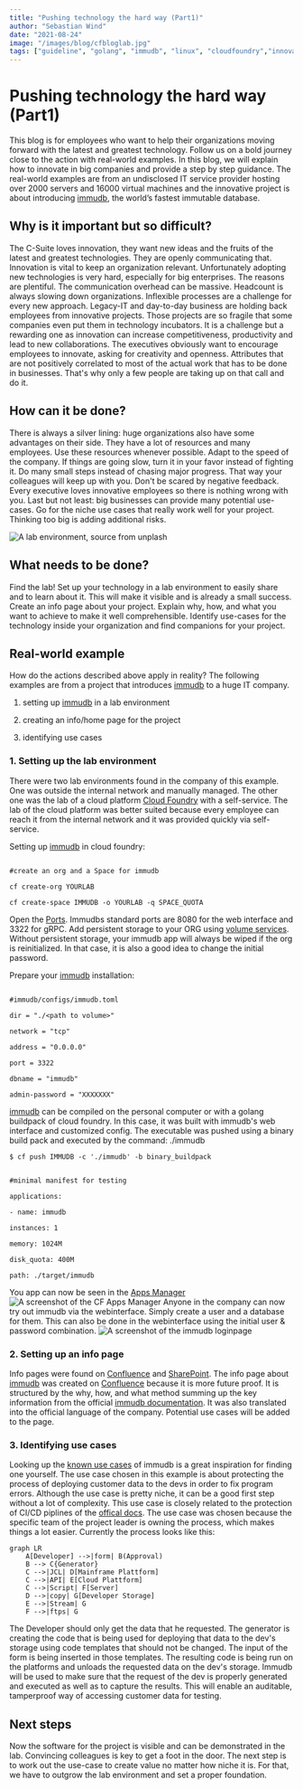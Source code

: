 ```yaml
---
title: "Pushing technology the hard way (Part1)"
author: "Sebastian Wind"
date: "2021-08-24"
image: "/images/blog/cfbloglab.jpg"
tags: ["guideline", "golang", "immudb", "linux", "cloudfoundry","innovation"]
---
```





# Pushing technology the hard way (Part1)

  
This blog is for employees who want to help their organizations moving forward with the latest and greatest technology. Follow us on a bold journey close to the action with real-world examples. In this blog, we will explain how to innovate in big companies and provide a step by step guidance. The real-world examples are from an undisclosed IT service provider hosting over 2000 servers and 16000 virtual machines and the innovative project is about introducing [immudb](https://www.codenotary.com/technologies/immudb/), the world’s fastest immutable database.

  

## Why is it important but so difficult?

The C-Suite loves innovation, they want new ideas and the fruits of the latest and greatest technologies. They are openly communicating that. Innovation is vital to keep an organization relevant. Unfortunately adopting new technologies is very hard, especially for big enterprises. The reasons are plentiful. The communication overhead can be massive. Headcount is always slowing down organizations. Inflexible processes are a challenge for every new approach. Legacy-IT and day-to-day business are holding back employees from innovative projects. Those projects are so fragile that some companies even put them in technology incubators. It is a challenge but a rewarding one as innovation can increase competitiveness, productivity and lead to new collaborations. The executives obviously want to encourage employees to innovate, asking for creativity and openness. Attributes that are not positively correlated to most of the actual work that has to be done in businesses. That's why only a few people are taking up on that call and do it.


## How can it be done?

There is always a silver lining: huge organizations also have some advantages on their side. They have a lot of resources and many employees. Use these resources whenever possible. Adapt to the speed of the company. If things are going slow, turn it in your favor instead of fighting it. Do many small steps instead of chasing major progress. That way your colleagues will keep up with you. Don't be scared by negative feedback. Every executive loves innovative employees so there is nothing wrong with you. Last but not least: big businesses can provide many potential use-cases. Go for the niche use cases that really work well for your project. Thinking too big is adding additional risks.

  

![A lab environment, source from unplash](/images/blog/cfbloglab.jpg)

  

## What needs to be done?

  

Find the lab! Set up your technology in a lab environment to easily share and to learn about it. This will make it visible and is already a small success. Create an info page about your project. Explain why, how, and what you want to achieve to make it well comprehensible. Identify use-cases for the technology inside your organization and find companions for your project.

  
  

## Real-world example

  

How do the actions described above apply in reality? The following examples are from a project that introduces [immudb](https://www.codenotary.com/technologies/immudb/) to a huge IT company.

  

1. setting up [immudb](https://www.codenotary.com/technologies/immudb/) in a lab environment

2. creating an info/home page for the project

3. identifying use cases

  

### 1. Setting up the lab environment

There were two lab environments found in the company of this example. One was outside the internal network and manually managed. The other one was the lab of a cloud platform [Cloud Foundry](https://www.cloudfoundry.org/) with a self-service. The lab of the cloud platform was better suited because every employee can reach it from the internal network and it was provided quickly via self-service.

  

Setting up [immudb](https://www.codenotary.com/technologies/immudb/) in cloud foundry:

```

#create an org and a Space for immudb

cf create-org YOURLAB

cf create-space IMMUDB -o YOURLAB -q SPACE_QUOTA

```

Open the [Ports](https://docs.cloudfoundry.org/devguide/custom-ports.html). Immudbs standard ports are 8080 for the web interface and 3322 for gRPC. Add persistent storage to your ORG using [volume services](https://docs.cloudfoundry.org/devguide/services/using-vol-services.html). Without persistent storage, your immudb app will always be wiped if the org is reinitialized. In that case, it is also a good idea to change the initial password.

  

Prepare your [immudb](https://www.codenotary.com/technologies/immudb/) installation:

``` config

#immudb/configs/immudb.toml

dir = "./<path to volume>"

network = "tcp"

address = "0.0.0.0"

port = 3322

dbname = "immudb"

admin-password = "XXXXXXX"

```

[immudb](https://www.codenotary.com/technologies/immudb/) can be compiled on the personal computer or with a golang buildpack of cloud foundry. In this case, it was built with immudb's web interface and customized config. The executable was pushed using a binary build pack and executed by the command: ./immudb

```$ cf push IMMUDB -c './immudb' -b binary_buildpack```

```

#minimal manifest for testing

applications:

- name: immudb

instances: 1

memory: 1024M

disk_quota: 400M

path: ./target/immudb
```
You app can now be seen in the [Apps Manager](https://docs.pivotal.io/application-service/2-8/console/index.html)
![A screenshot of the CF Apps Manager](/images/blog/cfblogappsmanager.jpg)
Anyone in the company can now try out immudb via the webinterface. Simply create a user and a database for them. This can also be done in the webinterface using the initial user & password combination.
![A screenshot of the immudb loginpage](/images/blog/cfblogimmudblogin.jpg)

  

### 2. Setting up an info page

Info pages were found on [Confluence](https://www.atlassian.com/de/software/confluence) and [SharePoint](https://www.microsoft.com/de-de/microsoft-365/sharepoint/collaboration). The info page about [immudb](https://www.codenotary.com/technologies/immudb/) was created on [Confluence](https://www.atlassian.com/de/software/confluence) because it is more future proof. It is structured by the why, how, and what method summing up the key information from the official [immudb documentation](https://docs.immudb.io/master/about.html#what-is-immudb). It was also translated into the official language of the company. Potential use cases will be added to the page.

  

### 3. Identifying use cases

Looking up the [known use cases](https://docs.immudb.io/master/about.html#how-can-i-use-immudb) of immudb is a great inspiration for finding one yourself. The use case chosen in this example is about protecting the process of deploying customer data to the devs in order to fix program errors. Although the use case is pretty niche, it can be a good first step without a lot of complexity.  This use case is closely related to the protection of CI/CD piplines of the [offical docs](https://docs.immudb.io/master/about.html#how-can-i-use-immudb). The use case was chosen because the specific team of the project leader is owning the process, which makes things a lot easier. Currently the process looks like this:

``` mermaid
graph LR
    A[Developer] -->|form| B(Approval)
    B --> C{Generator}
    C -->|JCL| D[Mainframe Plattform]
    C -->|API| E[Cloud Plattform]
    C -->|Script| F[Server]
    D -->|copy| G[Developer Storage]
    E -->|Stream| G
    F -->|ftps| G
```
The Developer should only get the data that he requested. The generator is creating the code that is being used for deploying that data to the dev's storage using code templates that should not be changed.  The input of the form is being inserted in those templates. The resulting code is being run on the platforms and unloads the requested data on the dev's storage. Immudb will be used to make sure that the request of the dev is properly generated and executed as well as to capture the results. This will enable an auditable, tamperproof way of accessing customer data for testing. 

  
  

## Next steps
Now the software for the project is visible and can be demonstrated in the lab. Convincing colleagues is key to get a foot in the door. The next step is to work out the use-case to create value no matter how niche it is. For that, we have to outgrow the lab environment and set a proper foundation. 
